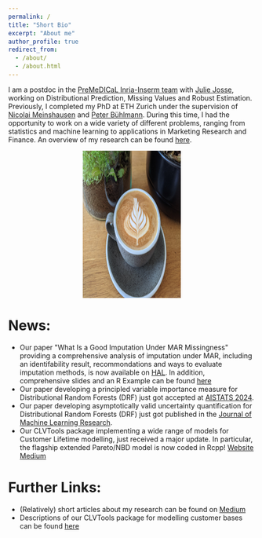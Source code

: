 ```yaml
---
permalink: /
title: "Short Bio"
excerpt: "About me"
author_profile: true
redirect_from: 
  - /about/
  - /about.html
---
```



<style>
  .image-container{
    display: flex;
    justify-content: center;
    margin-bottom: 20px;
  }
  </style>


I am a postdoc in the [PreMeDICaL Inria-Inserm team](https://team.inria.fr/premedical/) with [Julie Josse](https://juliejosse.com/), working on Distributional Prediction, Missing Values and Robust Estimation. Previously, I completed my PhD at ETH Zurich under the supervision of [Nicolai Meinshausen](https://people.math.ethz.ch/~nicolai/) and [Peter Bühlmann](https://people.math.ethz.ch/~buhlmann/). During this time, I had the opportunity to work on a wide variety of different problems, ranging from statistics and machine learning to applications in Marketing Research and Finance. An overview of my research can be found [here](/files/Research_Overview.pdf).


<div class="image-container">
<img src="/images/coffee.jpeg" alt="Self made coffee" width="200" height="300">
</div>

News:
=============
* Our paper "What Is a Good Imputation Under MAR Missingness" providing a comprehensive analysis of imputation under MAR, including an identifability result, recommondations and ways to evaluate imputation methods, is now available on [HAL](https://hal.science/hal-04521894). In addition, comprehensive slides and an R Example can be found [here](/files/Final.zip)
* Our paper developing a principled variable importance measure for Distributional Random Forests (DRF) just got accepted at [AISTATS 2024](https://aistats.org/aistats2024/).
* Our paper developing asymptotically valid uncertainty quantification for Distributional Random Forests (DRF) just got published in the [Journal of Machine Learning Research](https://jmlr.org/papers/v24/23-0185.html).
* Our CLVTools package implementing a wide range of models for Customer Lifetime modelling, just received a major update. In particular, the flagship extended Pareto/NBD model is now coded in Rcpp! [Website](https://www.clvtools.com/) [Medium](https://medium.com/@jeffrey_85949/clvtools-version-0-10-0-8a943a856743) 


Further Links:
=============
* (Relatively) short articles about my research can be found on [Medium](https://medium.com/@jeffrey_85949)
* Descriptions of our CLVTools package for modelling customer bases can be found [here](https://www.clvtools.com/)



